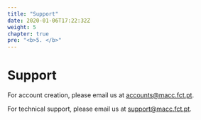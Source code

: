 ```yaml
---
title: "Support"
date: 2020-01-06T17:22:32Z
weight: 5
chapter: true
pre: "<b>5. </b>"
---
```


# Support

For account creation, please email us at [accounts@macc.fct.pt](mailto:accounts@macc.fct.pt).

For technical support, please email us at [support@macc.fct.pt](mailto:support@macc.fct.pt).